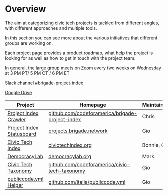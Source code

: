 # Overview

The aim at categorizing civic tech projects is tackled from different angles, with different approaches and multiple tools.

In this section you can see more about the various initiatives that different groups are working on.

Each project page provides a product roadmap, what help the project is looking for as well as how to get in touch with the project team.

In general, the large group meets on [Zoom](https://codeforamerica.zoom.us/j/96551956929?pwd=ME81S0ZUT1UwY3JTeFpaVXVZV25pdz09) every two weeks on Wednesday at 3 PM PT/ 5 PM CT / 6 PM ET

[Slack channel #brigade-project-index](https://cfa.slack.com/archives/CLMA6BAVB)

[Google Drive](https://drive.google.com/drive/folders/1CRGEL2MkRocWcyTaTAaqlJuPugaL_99F)

| Project | Homepage | Maintainer(s) |
|-|-|-|
| [Project Index Crawler](crawler/README.md) | [github.com/codeforamerica/brigade-project-index](https://github.com/codeforamerica/brigade-project-index) | Chris |
| [Project Index Statusboard](statusboard.md) | [projects.brigade.network](https://projects.brigade.network/) | Gio |
| [Civic Tech Index](civic-tech-index.md) | [civictechindex.org](http://civictechindex.org/) | Bonnie, Olivia |
| [DemocracyLab](democracy-lab.md) | [democracylab.org](https://democracylab.org/) | Mark |
| [Civic Tech Taxonomy](civic-tech-taxonomy.md) | [github.com/codeforamerica/civic-tech-taxonomy](https://github.com/codeforamerica/civic-tech-taxonomy) | Gio |
| [publiccode.yml Helper](publiccode-helper.md) | [github.com/italia/publiccode.yml](https://github.com/italia/publiccode.yml) | Gio |
